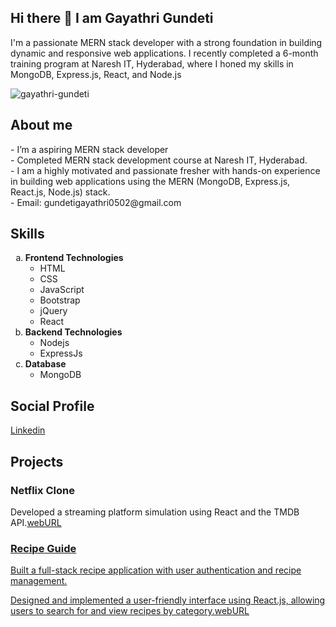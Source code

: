 ## Hi there 👋 I am Gayathri Gundeti
I'm a passionate MERN stack developer with a strong foundation in building dynamic and responsive web applications. I recently completed a 6-month training program at Naresh IT, Hyderabad, where I honed my skills in MongoDB, Express.js, React, and Node.js 
<p align="left"> <img src="https://komarev.com/ghpvc/?username=gayathri-gundeti&label=Profile%20views&color=0e75b6&style=flat" alt="gayathri-gundeti" /> </p>
<h2>About me</h2>
- I’m a aspiring MERN stack developer<br>
- Completed MERN stack development course at Naresh IT, Hyderabad.<br>
- I am a highly motivated and passionate fresher with hands-on experience in building web applications using the MERN (MongoDB, Express.js, React.js, Node.js) stack. <br>
- Email: gundetigayathri0502@gmail.com
<h2>Skills</h2>
  <ol type="a" >
  <li>
    <b>Frontend Technologies</b>
    <ul>
      <li>HTML</li>
      <li>CSS</li>
      <li>JavaScript</li>
      <li>Bootstrap</li>
      <li>jQuery</li>
      <li>React</li>
    </ul>
  </li>
    <li>
      <b>Backend Technologies</b>
          <ul>
      <li>Nodejs</li>
      <li>ExpressJs</li>
    </ul>
    </li>
     <li>
      <b>Database</b>
          <ul>
      <li>MongoDB</li>
    </ul>
    </li>
</ol>
<h2>Social Profile</h2>
<a href="https://www.linkedin.com/in/gayathri-gundeti-9010b3224?lipi=urn%3Ali%3Apage%3Ad_flagship3_profile_view_base_contact_details%3BwFgCus9uTv%2BTFwH4t4zkEw%3D%3D">Linkedin</a>

<h2>Projects</h2>
<h3>Netflix Clone</h3>
<p>Developed a streaming platform simulation using React and the TMDB API.<a href="https://gayathri-gundeti-df0a77.netlify.app/">webURL</a</p>
<h3>Recipe Guide</h3>
<p>Built a full-stack recipe application with user authentication and recipe management.

Designed and implemented a user-friendly interface using React.js, allowing users to search for and view recipes by category.<a href="https://recipeguide-by-gayathri.netlify.app/">webURL</a></p>




  



